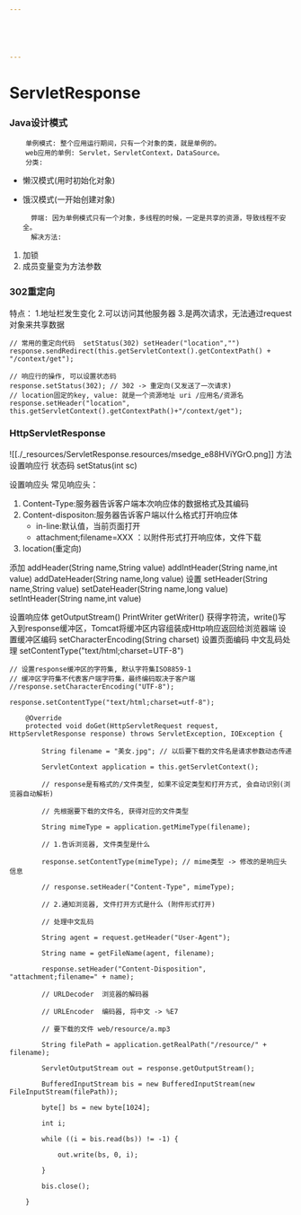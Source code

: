 ```yaml
---





---
```


# ServletResponse


### Java设计模式

		单例模式: 整个应用运行期间，只有一个对象的类，就是单例的。
		web应用的单例: Servlet，ServletContext，DataSource。
		分类:

* 懒汉模式(用时初始化对象)
* 饿汉模式(一开始创建对象)

		弊端: 因为单例模式只有一个对象，多线程的时候，一定是共享的资源，导致线程不安全。
		解决方法:

1. 加锁
2. 成员变量变为方法参数

### 302重定向

特点：
		1.地址栏发生变化
		2.可以访问其他服务器
		3.是两次请求，无法通过request对象来共享数据
```
// 常用的重定向代码  setStatus(302) setHeader("location","")
response.sendRedirect(this.getServletContext().getContextPath() + "/context/get");
```

```
// 响应行的操作, 可以设置状态码
response.setStatus(302); // 302 -> 重定向(又发送了一次请求)
// location固定的key, value: 就是一个资源地址 uri /应用名/资源名
response.setHeader("location", this.getServletContext().getContextPath()+"/context/get");
```

### HttpServletResponse

![[./_resources/ServletResponse.resources/msedge_e88HViYGrO.png]]
方法
设置响应行
状态码
setStatus(int sc)

设置响应头
常见响应头：

1. Content-Type:服务器告诉客户端本次响应体的数据格式及其编码
2. Content-dispositon:服务器告诉客户端以什么格式打开响应体
	* in-line:默认值，当前页面打开
	* attachment;filename=XXX ：以附件形式打开响应体，文件下载
3. location(重定向)

添加
addHeader(String name,String value)
addIntHeader(String name,int value)
addDateHeader(String name,long value)
设置
setHeader(String name,String value)
setDateHeader(String name,long value)
setIntHeader(String name,int value)

设置响应体
getOutputStream()
PrintWriter getWriter() 获得字符流，write()写入到response缓冲区，Tomcat将缓冲区内容组装成Http响应返回给浏览器端
设置缓冲区编码
setCharacterEncoding(String charset)
设置页面编码
中文乱码处理
setContentType("text/html;charset=UTF-8")
```
// 设置response缓冲区的字符集, 默认字符集ISO8859-1
// 缓冲区字符集不代表客户端字符集，最终编码取决于客户端
//response.setCharacterEncoding("UTF-8");

response.setContentType("text/html;charset=utf-8");
```

```
    @Override
    protected void doGet(HttpServletRequest request, HttpServletResponse response) throws ServletException, IOException {

        String filename = "美女.jpg"; // 以后要下载的文件名是请求参数动态传递

        ServletContext application = this.getServletContext();

        // response是有格式的/文件类型, 如果不设定类型和打开方式, 会自动识别(浏览器自动解析)

        // 先根据要下载的文件名, 获得对应的文件类型

        String mimeType = application.getMimeType(filename);

        // 1.告诉浏览器, 文件类型是什么

        response.setContentType(mimeType); // mime类型 -> 修改的是响应头信息

        // response.setHeader("Content-Type", mimeType);

        // 2.通知浏览器, 文件打开方式是什么 (附件形式打开)

        // 处理中文乱码

        String agent = request.getHeader("User-Agent");

        String name = getFileName(agent, filename);

        response.setHeader("Content-Disposition", "attachment;filename=" + name);

        // URLDecoder  浏览器的解码器

        // URLEncoder  编码器, 将中文 -> %E7

        // 要下载的文件 web/resource/a.mp3

        String filePath = application.getRealPath("/resource/" + filename);

        ServletOutputStream out = response.getOutputStream();

        BufferedInputStream bis = new BufferedInputStream(new FileInputStream(filePath));

        byte[] bs = new byte[1024];

        int i;

        while ((i = bis.read(bs)) != -1) {

            out.write(bs, 0, i);

        }

        bis.close();

    }
```

